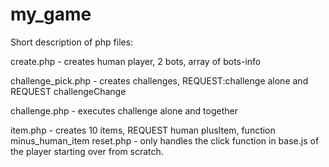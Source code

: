 my_game
=======
Short description of php files:

create.php - creates human player, 2 bots, array of bots-info

challenge_pick.php - creates challenges, REQUEST:challenge alone and REQUEST challengeChange

challenge.php - executes challenge alone and together

item.php - creates 10 items, REQUEST human plusItem, function minus_human_item
reset.php - only handles the click function in base.js of the player starting over from scratch.